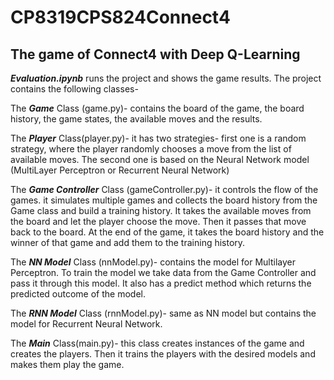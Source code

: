 # CP8319CPS824Connect4

## **The game of Connect4 with Deep Q-Learning**

***Evaluation.ipynb*** runs the project and shows the game results.
The project contains the following classes-

  The ***Game*** Class (game.py)- contains the board of the game, the board history, the game states, the available moves and the results.
  
  The ***Player*** Class(player.py)- it has two strategies- first one is a random strategy, where the player randomly chooses a move from the list of available moves.
  The second one is based on the Neural Network model (MultiLayer Perceptron or Recurrent Neural Network) 
  
  The ***Game Controller*** Class (gameController.py)- it controls the flow of the games. it simulates multiple games and collects the board history from the Game class 
  and build a training history. It takes the available moves from the board and let the player choose the move. Then it passes that move back to the board.
  At the end of the game, it takes the board history and the winner of that game and add them to the training history.
  
  The ***NN Model*** Class (nnModel.py)- contains the model for Multilayer Perceptron. To train the model we take data from the Game Controller and pass it through this model. 
  It also has a predict method which returns the predicted outcome of the model.
  
  The ***RNN Model*** Class (rnnModel.py)- same as NN model but contains the model for Recurrent Neural Network.
  
  The ***Main*** Class(main.py)- this class creates instances of the game and creates the players. Then it trains the players with the desired models and makes them play the game.
  
  
